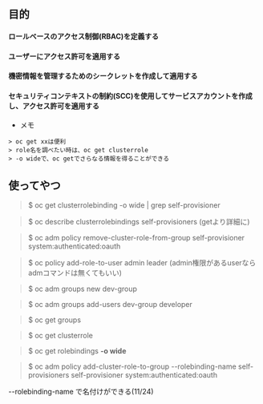 ## 目的

#### ロールベースのアクセス制御(RBAC)を定義する
#### ユーザーにアクセス許可を適用する
#### 機密情報を管理するためのシークレットを作成して適用する
#### セキュリティコンテキストの制約(SCC)を使用してサービスアカウントを作成し、アクセス許可を適用する

- メモ
```
> oc get xxは便利
> role名を調べたい時は、oc get clusterrole
> -o wideで、oc getでさらなる情報を得ることができる
```

##  使ってやつ

> $ oc get clusterrolebinding -o wide | grep self-provisioner

> $ oc describe clusterrolebindings self-provisioners (getより詳細に)

> $ oc adm policy remove-cluster-role-from-group self-provisioner system:authenticated:oauth

> $ oc policy add-role-to-user admin leader (admin権限があるuserならadmコマンドは無くてもいい)

> $ oc adm groups new dev-group

> $ oc adm groups add-users dev-group developer

> $ oc get groups

> $ oc get clusterrole

> $ oc get rolebindings **-o wide**

> $ oc adm policy add-cluster-role-to-group --rolebinding-name self-provisioners self-provisioner system:authenticated:oauth

--rolebinding-name で名付けができる(11/24)